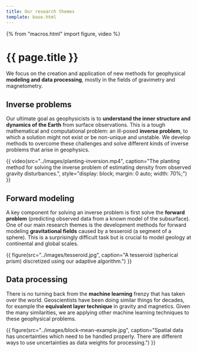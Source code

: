 ```yaml
---
title: Our research themes
template: base.html
---
```


{% from "macros.html" import figure, video %}

# {{ page.title }}

<p class="lead">
We focus on the creation and application of new methods for geophysical
<strong>modeling and data processing</strong>, mostly in the fields of
gravimetry and magnetometry.
</p>

<div class="row mt-5 gy-5 gx-5">
<div class="col-md-7">

## Inverse problems

Our ultimate goal as geophysicists is to **understand the inner structure and
dynamics of the Earth** from surface observations. This is a tough mathematical
and computational problem: an ill-posed **inverse problem**, to which a
solution might not exist or be non-unique and unstable.
We develop methods to overcome these challenges and solve different kinds of
inverse problems that arise in geophysics.

</div>
<div class="col-md-5">

{{ video(src="../images/planting-inversion.mp4", caption="The planting method for solving the inverse problem of estimating density from observed gravity disturbances.", style="display: block; margin: 0 auto; width: 70%;") }}

</div>
</div>

<div class="row mt-5 gy-5 gx-5">
<div class="col-md-7">

## Forward modeling

A key component for solving an inverse problem is first solve the **forward
problem** (predicting observed data from a known model of the subsurface).
One of our main research themes is the development methods for
forward modeling **gravitational fields** caused by a tesseroid (a segment of a
sphere).
This is a surprisingly difficult task but is crucial to model geology at
continental and global scales.

</div>
<div class="col-md-5 order-md-first">

{{ figure(src="../images/tesseroid.jpg", caption="A tesseroid (spherical prism) discretized using our adaptive algorithm.") }}

</div>
</div>

<div class="row mt-5 gy-5 gx-5">
<div class="col-md-7">

## Data processing

There is no turning back from the **machine learning** frenzy that has taken
over the world. Geoscientists have been doing similar things for decades, for
example the **equivalent layer technique** in gravity and magnetics. Given the
many similarities, we are applying other machine learning techniques to these
geophysical problems.

</div>
<div class="col-md-5">

{{ figure(src="../images/block-mean-example.jpg", caption="Spatial data has uncertainties which need to be handled properly. There are different ways to use uncertainties as data weights for processing.") }}

</div>
</div>

